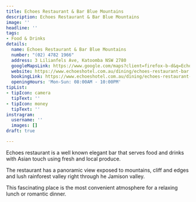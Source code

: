```yaml
---
title: Echoes Restaurant & Bar Blue Mountains
description: Echoes Restaurant & Bar Blue Mountains
image: ''
headline: ''
tags:
- Food & Drinks
details:
  name: Echoes Restaurant & Bar Blue Mountains
  number: "(02) 4782 1966"
  address: 3 Lilianfels Ave, Katoomba NSW 2780
  googleMapsLink: https://www.google.com/maps?client=firefox-b-d&q=Echoes+Restaurant+%26+Bar+Blue+Mountains&um=1&ie=UTF-8&sa=X&ved=2ahUKEwjZxICV-f_4AhWczzgGHc6gDrUQ_AUoAXoECAIQAw
  website: https://www.echoeshotel.com.au/dining/echoes-restaurant-bar
  bookingLink: https://www.echoeshotel.com.au/dining/echoes-restaurant-bar
  openingHours: 'Mon-Sun: 08:00AM - 10:00PM'
tipList:
- tipIcon: camera
  tipText: ''
- tipIcon: money
  tipText: ''
instragram:
  username: ''
  images: []
draft: true

---
```

Echoes restaurant is a well known elegant bar that serves food and drinks with Asian touch using fresh and local produce. 

The restaurant has a panoramic view exposed to mountains, cliff and edges and lush rainforest valley right through he Jamison valley.

This fascinating place is the most convenient atmosphere for a relaxing lunch or romantic dinner. 